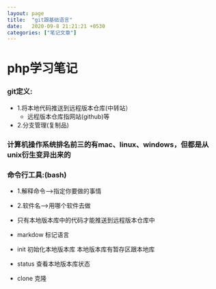 ```yaml
---
layout: page
title:  "git跟基础语言"
date:   2020-09-8 21:21:21 +0530
categories: ["笔记文章"]
---
```


# php学习笔记

### git定义:
 - 1.将本地代码推送到远程版本仓库(中转站）
    - 远程版本仓库指网站(github)等 
 - 2.分支管理(复制品)
   
### 计算机操作系统排名前三的有mac、linux、windows，但都是从unix衍生变异出来的

### 命令行工具:(bash)
 - 1.解释命令——>指定你要做的事情
 - 2.软件名——>用哪个软件去做
 - 只有本地版本库中的代码才能推送到远程版本仓库中


 - markdow 标记语言
 - init    初始化本地版本库     本地版本库有暂存区跟本地库
 - status  查看本地版本库状态
 - clone   克隆

